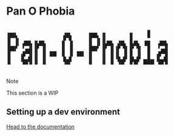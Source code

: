 # Pan O Phobia

```

▗▄▄▖                 ▗▄▖      ▗▄▄▖ ▗▖        ▗▖     █
▐▛▀▜▖                █▀█      ▐▛▀▜▖▐▌        ▐▌     ▀
▐▌ ▐▌ ▟██▖▐▙██▖     ▐▌ ▐▌     ▐▌ ▐▌▐▙██▖ ▟█▙ ▐▙█▙  ██   ▟██▖
▐██▛  ▘▄▟▌▐▛ ▐▌     ▐▌ ▐▌     ▐██▛ ▐▛ ▐▌▐▛ ▜▌▐▛ ▜▌  █   ▘▄▟▌
▐▌   ▗█▀▜▌▐▌ ▐▌ ██▌ ▐▌ ▐▌ ██▌ ▐▌   ▐▌ ▐▌▐▌ ▐▌▐▌ ▐▌  █  ▗█▀▜▌
▐▌   ▐▙▄█▌▐▌ ▐▌      █▄█      ▐▌   ▐▌ ▐▌▝█▄█▘▐█▄█▘▗▄█▄▖▐▙▄█▌
▝▘    ▀▀▝▘▝▘ ▝▘      ▝▀▘      ▝▘   ▝▘ ▝▘ ▝▀▘ ▝▘▀▘ ▝▀▀▀▘ ▀▀▝▘


```

> [!NOTE]
> This section is a WIP

## Setting up a dev environment

[Head to the documentation](./doc/DEV.md)
